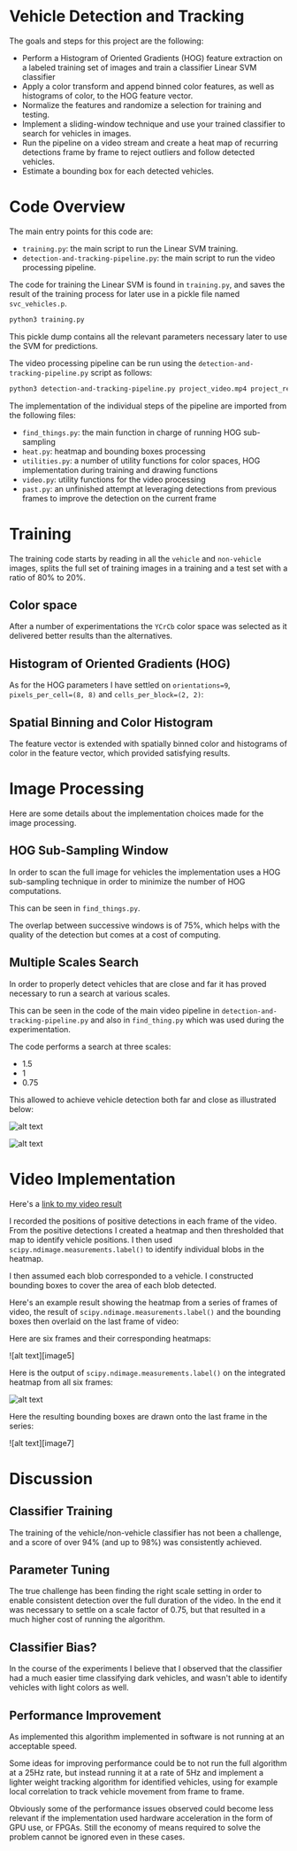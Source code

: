 # Vehicle Detection and Tracking

The goals and steps for this project are the following:

* Perform a Histogram of Oriented Gradients (HOG) feature extraction on
  a labeled training set of images and train a classifier Linear SVM classifier
* Apply a color transform and append binned color features, as well as
  histograms of color, to the HOG feature vector. 
* Normalize the features and randomize a selection for training and testing.
* Implement a sliding-window technique and use your trained classifier to
  search for vehicles in images.
* Run the pipeline on a video stream and create a heat map of recurring
  detections frame by frame to reject outliers and follow detected vehicles.
* Estimate a bounding box for each detected vehicles.

[//]: # (Image References)
[image3]: ./output_images/test3.png
[image6]: ./output_images/test6.jpg
[video1]: ./project_video.mp4

# Code Overview

The main entry points for this code are:

* `training.py`: the main script to run the Linear SVM training.
* `detection-and-tracking-pipeline.py`: the main script to run the video processing pipeline.

The code for training the Linear SVM is found in `training.py`, and saves the result of the
training process for later use in a pickle file named `svc_vehicles.p`.

```sh
python3 training.py
```

This pickle dump contains all the relevant parameters necessary later to use the SVM for
predictions.

The video processing pipeline can be run using the `detection-and-tracking-pipeline.py`
script as follows:

```sh
python3 detection-and-tracking-pipeline.py project_video.mp4 project_result.mp4
```

The implementation of the individual steps of the pipeline are imported from the following files:

* `find_things.py`: the main function in charge of running HOG sub-sampling
* `heat.py`: heatmap and bounding boxes processing
* `utilities.py`: a number of utility functions for color spaces, HOG implementation during training
  and drawing functions
* `video.py`: utility functions for the video processing
* `past.py`: an unfinished attempt at leveraging detections from previous frames to improve
  the detection on the current frame

# Training

The training code starts by reading in all the `vehicle` and `non-vehicle` images, splits the
full set of training images in a training and a test set with a ratio of 80% to 20%.

## Color space

After a number of experimentations the `YCrCb` color space was selected as it delivered better
results than the alternatives.

## Histogram of Oriented Gradients (HOG)

As for the HOG parameters I have settled on `orientations=9`, `pixels_per_cell=(8, 8)` and `cells_per_block=(2, 2)`:

## Spatial Binning and Color Histogram

The feature vector is extended with spatially binned color and histograms of color in the
feature vector, which provided satisfying results.

# Image Processing

Here are some details about the implementation choices made for the image processing.

## HOG Sub-Sampling Window

In order to scan the full image for vehicles the implementation uses a HOG sub-sampling
technique in order to minimize the number of HOG computations.

This can be seen in `find_things.py`.

The overlap between successive windows is of 75%, which helps with the quality of the
detection but comes at a cost of computing.

## Multiple Scales Search

In order to properly detect vehicles that are close and far it has proved necessary to
run a search at various scales.

This can be seen in the code of the main video pipeline in `detection-and-tracking-pipeline.py`
and also in `find_thing.py` which was used during the experimentation.

The code performs a search at three scales:

* 1.5
* 1
* 0.75

This allowed to achieve vehicle detection both far and close as illustrated below:

![alt text][image3]

![alt text][image6]

# Video Implementation

Here's a [link to my video result](./project_result.mp4)


I recorded the positions of positive detections in each frame of the video.
From the positive detections I created a heatmap and then thresholded that
map to identify vehicle positions.  I then used `scipy.ndimage.measurements.label()`
to identify individual blobs in the heatmap.

I then assumed each blob corresponded to a vehicle.  I constructed bounding
boxes to cover the area of each blob detected.  

Here's an example result showing the heatmap from a series of frames of video,
the result of `scipy.ndimage.measurements.label()` and the bounding boxes then
overlaid on the last frame of video:

Here are six frames and their corresponding heatmaps:

![alt text][image5]

Here is the output of `scipy.ndimage.measurements.label()` on the integrated heatmap from all six frames:

![alt text][image6]

Here the resulting bounding boxes are drawn onto the last frame in the series:

![alt text][image7]


# Discussion

## Classifier Training

The training of the vehicle/non-vehicle classifier has not been a challenge, and a
score of over 94% (and up to 98%) was consistently achieved.

## Parameter Tuning

The true challenge has been finding the right scale setting in order to enable
consistent detection over the full duration of the video. In the end it was necessary
to settle on a scale factor of 0.75, but that resulted in a much higher cost
of running the algorithm.

## Classifier Bias?

In the course of the experiments I believe that I observed that the classifier had
a much easier time classifying dark vehicles, and wasn't able to identify vehicles
with light colors as well.

## Performance Improvement

As implemented this algorithm implemented in software is not running at an acceptable
speed.

Some ideas for improving performance could be to not run the full algorithm at a 25Hz
rate, but instead running it at a rate of 5Hz and implement a lighter weight tracking
algorithm for identified vehicles, using for example local correlation to track
vehicle movement from frame to frame.

Obviously some of the performance issues observed could become less relevant if the
implementation used hardware acceleration in the form of GPU use, or FPGAs. Still the
economy of means required to solve the problem cannot be ignored even in these cases.
